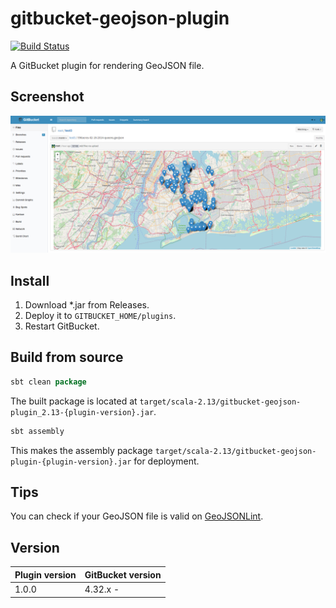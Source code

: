 # gitbucket-geojson-plugin

[![Build Status](https://travis-ci.org/onukura/gitbucket-geojson-plugin.svg?branch=master)](https://travis-ci.org/onukura/gitbucket-geojson-plugin)

A GitBucket plugin for rendering GeoJSON file.

## Screenshot

![screenshot](https://github.com/onukura/gitbucket-geojson-plugin/blob/assets/screenshot.png?raw=true)


## Install

1. Download *.jar from Releases.
2. Deploy it to `GITBUCKET_HOME/plugins`.
3. Restart GitBucket.

## Build from source

```sbt
sbt clean package
```

The built package is located at
`target/scala-2.13/gitbucket-geojson-plugin_2.13-{plugin-version}.jar`.

```sbt
sbt assembly
```

This makes the assembly package
`target/scala-2.13/gitbucket-geojson-plugin-{plugin-version}.jar`
for deployment.

## Tips

You can check if your GeoJSON file is valid on [GeoJSONLint](https://geojsonlint.com/).

## Version

Plugin version|GitBucket version
:---|:---
1.0.0 |4.32.x -
